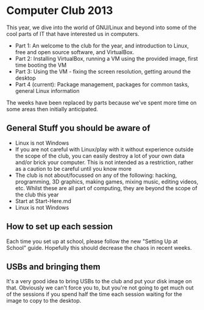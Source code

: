 # Computer Club 2013 #

This year, we dive into the world of GNU/Linux and beyond into some of the cool parts of IT that have interested us in computers.

- Part 1: An welcome to the club for the year, and introduction to Linux, free and open source software, and VirtualBox.
- Part 2: Installing VirtualBox, running a VM using the provided image, first time booting the VM
- Part 3: Using the VM - fixing the screen resolution, getting around the desktop
- Part 4 (current): Package management, packages for common tasks, general Linux information

The weeks have been replaced by parts because we've spent more time on some areas then initially anticipated.

## General Stuff you should be aware of ##

- Linux is not Windows
- If you are not careful with Linux/play with it without experience outside the scope of the club, you can easily destroy a lot of your own data and/or brick your computer. This is not intended as a restriction, rather as a caution to be careful until you know more
- The club is not about/focussed on any of the following: hacking, programming, 3D graphics, making games, mixing music, editing videos, etc. Whilst these are all part of computing, they are beyond the scope of the club this year
- Start at Start-Here.md
- Linux is not Windows

## How to set up each session ##

Each time you set up at school, please follow the new "Setting Up at School" guide. Hopefully this should decrease the chaos in recent weeks.

## USBs and bringing them ##

It's a very good idea to bring USBs to the club and put your disk image on that. Obviously we can't force you to, but you're not going to get much out of the sessions if you spend half the time each session waiting for the image to copy to the desktop.
